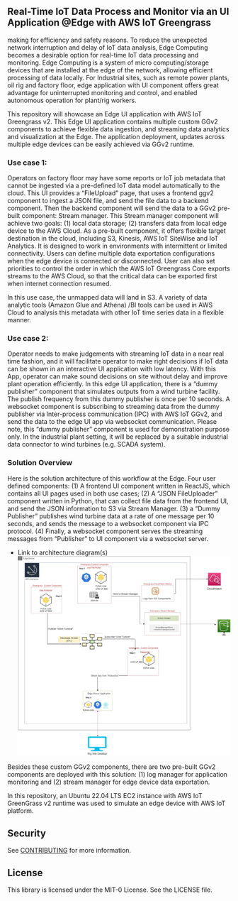 ## Real-Time IoT Data Process and Monitor via an UI Application @Edge with AWS IoT Greengrass

making for efficiency and safety reasons. To reduce the unexpected network interruption and delay of IoT data analysis, Edge Computing becomes a desirable option for real-time IoT data processing and monitoring. Edge Computing is a system of micro computing/storage devices that are installed at the edge of the network, allowing efficient processing of data locally. For Industrial sites, such as remote power plants, oil rig and factory floor, edge application with UI component offers great advantage for uninterrupted monitoring and control, and enabled autonomous operation for plant/rig workers.  

This repository will showcase an Edge UI application with AWS IoT Greengrass v2. This Edge UI application contains multiple custom GGv2 components to achieve flexible data ingestion, and streaming data analytics and visualization at the Edge. The application deployment, updates across multiple edge devices can be easily achieved via GGv2 runtime. 

### Use case 1: 

Operators on factory floor may have some reports or IoT job metadata that cannot be ingested via a pre-defined IoT data model automatically to the cloud. This UI provides a “FileUpload” page, that uses a frontend ggv2 component to ingest a JSON file, and send the file data to a backend component. Then the backend component will send the data to a GGv2 pre-built component: Stream manager. This Stream manager component will achieve two goals: (1) local data storage; (2) transfers data from local edge device to the AWS Cloud. As a pre-built component, it offers flexible target destination in the cloud, including S3, Kinesis, AWS IoT SiteWise and IoT Analytics. It is designed to work in environments with intermittent or limited connectivity. Users can define multiple data exportation configurations when the edge device is connected or disconnected. User can also set priorities to control the order in which the AWS IoT Greengrass Core exports streams to the AWS Cloud, so that the critical data can be exported first when internet connection resumed.  

In this use case, the unmapped data will land in S3. A variety of data analytic tools (Amazon Glue and Athena) /BI tools can be used in AWS Cloud to analysis this metadata with other IoT time series data in a flexible manner. 

### Use case 2: 

Operator needs to make judgements with streaming IoT data in a near real time fashion, and it will facilitate operator to make right decisions if IoT data can be shown in an interactive UI application with low latency. With this App, operator can make sound decisions on site without delay and improve plant operation efficiently. In this edge UI application, there is a “dummy publisher” component that simulates outputs from a wind turbine facility. The publish frequency from this dummy publisher is once per 10 seconds. A websocket component is subscribing to streaming data from the dummy publisher via Inter-process communication (IPC) with AWS IoT GGv2, and send the data to the edge UI app via websocket communication. Please note, this “dummy publisher” component is used for demonstration purpose only. In the industrial plant setting, it will be replaced by a suitable industrial data connector to wind turbines (e.g. SCADA system).

### Solution Overview

Here is the solution architecture of this workflow at the Edge. Four user defined components: (1) A frontend UI component written in ReactJS, which contains all UI pages used in both use cases; (2) A “JSON FileUploader” component written in Python, that can collect file data from the frontend UI, and send the JSON information to S3 via Stream Manager. (3) a “Dummy Publisher” publishes wind turbine data at a rate of one message per 10 seconds, and sends the message to a websocket component via IPC protocol. (4) Finally, a websocket component serves the streaming messages from “Publisher” to UI component via a websocket server. 

* Link to architecture diagram(s)
![EdgeUI Architecture](ArchDiagram.jpg?raw=true "Edge UI Architecture")

Besides these custom GGv2 components, there are two pre-built GGv2 components are deployed with this solution: (1) log manager for application monitoring and (2) stream manager for edge device data exportation.  

In this repository, an Ubuntu 22.04 LTS EC2 instance with AWS IoT GreenGrass v2 runtime was used to simulate an edge device with AWS IoT platform. 

## Security

See [CONTRIBUTING](CONTRIBUTING.md#security-issue-notifications) for more information.

## License

This library is licensed under the MIT-0 License. See the LICENSE file.

